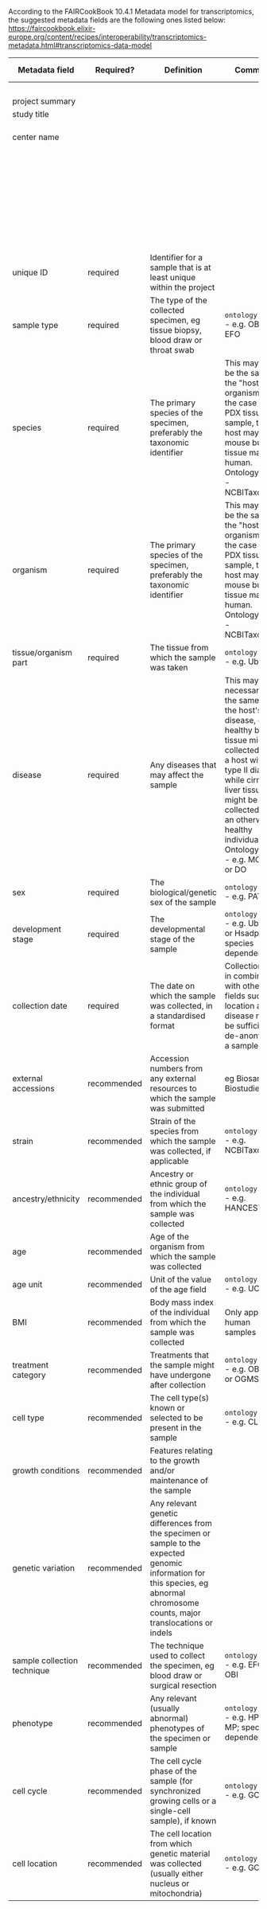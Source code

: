 According to the FAIRCookBook 10.4.1 Metadata model for transcriptomics, the suggested metadata fields are the following ones listed below: https://faircookbook.elixir-europe.org/content/recipes/interoperability/transcriptomics-metadata.html#transcriptomics-data-model 


|Metadata field|Required?|Definition|Comment|Metadata field GEO|
|--------|--------|--------|--------|-------|
|||||project title|
|project summary||||summary|
|study title||||Title|
|center name||||Lab, Organisation name|
|||||study name|
|||||experiment accession|
|||||experiment type|
|||||run accession|
|||||sample title|
|||||source name|
|unique ID|required|Identifier for a sample that is at least unique within the project||sample accession|
|sample type|required|The type of the collected specimen, eg tissue biopsy, blood draw or throat swab|`ontology field` - e.g. OBI or EFO||
|species|required|The primary species of the specimen, preferably the taxonomic identifier|This may not be the same as the "host" organism, eg in the case of a PDX tissue sample, the host may be a mouse but the tissue may be human. Ontology field - NCBITaxonomy|tax id|
|organism|required|The primary species of the specimen, preferably the taxonomic identifier|This may not be the same as the "host" organism, eg in the case of a PDX tissue sample, the host may be a mouse but the tissue may be human. Ontology field - NCBITaxonomy|organism|
|tissue/organism part|required|The tissue from which the sample was taken|`ontology field` - e.g. Uberon|tissue/cell line|
|disease|required|Any diseases that may affect the sample|This may not necessarily be the same as the host's disease, eg healthy brain tissue might be collected from a host with type II diabetes while cirrhotic liver tissue might be collected from an otherwise healthy individual. Ontology field - e.g. MONDO or DO||
|sex|required|The biological/genetic sex of the sample|`ontology field` - e.g. PATO||
|development stage|required|The developmental stage of the sample|`ontology field` - e.g. Uberon or Hsadpdv; species dependent|developmental stage|
|collection date|required|The date on which the sample was collected, in a standardised format|Collection date in combination with other fields such as location and disease may be sufficient to de-anonymise a sample||
|external accessions|recommended|Accession numbers from any external resources to which the sample was submitted|eg Biosamples, Biostudies||
|strain|recommended|Strain of the species from which the sample was collected, if applicable|`ontology field` - e.g. NCBITaxonomy||
|ancestry/ethnicity|recommended|Ancestry or ethnic group of the individual from which the sample was collected|`ontology field` - e.g. HANCESTRO||
|age |recommended|Age of the organism from which the sample was collected||
|age unit|recommended|Unit of the value of the age field|`ontology field` - e.g. UO||
|BMI|recommended|Body mass index of the individual from which the sample was collected|Only applies to human samples||
|treatment category|recommended|Treatments that the sample might have undergone after collection|`ontology field` - e.g. OBI, NCIt or OGMS||
|cell type|recommended|The cell type(s) known or selected to be present in the sample|`ontology field` - e.g. CL|source name|
|growth conditions|recommended|Features relating to the growth and/or maintenance of the sample|||
|genetic variation|recommended|Any relevant genetic differences from the specimen or sample to the expected genomic information for this species, eg abnormal chromosome counts, major translocations or indels|||
|sample collection technique|recommended|The technique used to collect the specimen, eg blood draw or surgical resection|`ontology field` - e.g. EFO or OBI||
|phenotype|recommended|Any relevant (usually abnormal) phenotypes of the specimen or sample |`ontology field` - e.g. HP or MP; species dependent||
|cell cycle|recommended|The cell cycle phase of the sample (for synchronized growing cells or a single-cell sample), if known|`ontology field` - e.g. GO||
|cell location|recommended|The cell location from which genetic material was collected (usually either nucleus or mitochondria)|`ontology field` - e.g. GO||